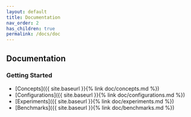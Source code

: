 ```yaml
---
layout: default
title: Documentation
nav_order: 2
has_children: true
permalink: /docs/doc
---
```


## Documentation

### Getting Started

* [Concepts]({{ site.baseurl }}{% link doc/concepts.md %})
* [Configurations]({{ site.baseurl }}{% link doc/configurations.md %})
* [Experiments]({{ site.baseurl }}{% link doc/experiments.md %})
* [Benchmarks]({{ site.baseurl }}{% link doc/benchmarks.md %})